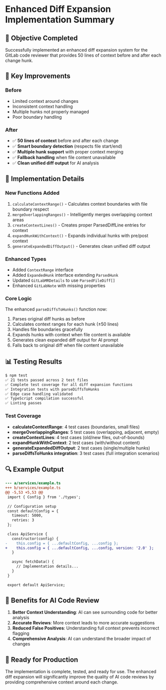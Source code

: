 # Enhanced Diff Expansion Implementation Summary

## 🎯 Objective Completed
Successfully implemented an enhanced diff expansion system for the GitLab code reviewer that provides 50 lines of context before and after each change hunk.

## 🚀 Key Improvements

### Before
- Limited context around changes
- Inconsistent context handling
- Multiple hunks not properly managed
- Poor boundary handling

### After
- ✅ **50 lines of context** before and after each change
- ✅ **Smart boundary detection** (respects file start/end)
- ✅ **Multiple hunk support** with proper context merging
- ✅ **Fallback handling** when file content unavailable
- ✅ **Clean unified diff output** for AI analysis

## 🔧 Implementation Details

### New Functions Added
1. `calculateContextRange()` - Calculates context boundaries with file boundary respect
2. `mergeOverlappingRanges()` - Intelligently merges overlapping context areas
3. `createContextLines()` - Creates proper ParsedDiffLine entries for context
4. `expandHunkWithContext()` - Expands individual hunks with pre/post context
5. `generateExpandedDiffOutput()` - Generates clean unified diff output

### Enhanced Types
- Added `ContextRange` interface
- Added `ExpandedHunk` interface extending `ParsedHunk`
- Updated `GitLabMRDetails` to use `ParsedFileDiff[]`
- Enhanced `GitLabNote` with missing properties

### Core Logic
The enhanced `parseDiffsToHunks()` function now:
1. Parses original diff hunks as before
2. Calculates context ranges for each hunk (±50 lines)
3. Handles file boundaries gracefully
4. Expands hunks with context when file content is available
5. Generates clean expanded diff output for AI prompt
6. Falls back to original diff when file content unavailable

## 📊 Testing Results
```bash
$ npm test
✅ 21 tests passed across 2 test files
✅ Complete test coverage for all diff expansion functions
✅ Integration tests with parseDiffsToHunks
✅ Edge case handling validated
✅ TypeScript compilation successful
✅ Linting passes
```

### Test Coverage
- **calculateContextRange**: 4 test cases (boundaries, small files)
- **mergeOverlappingRanges**: 5 test cases (overlapping, adjacent, empty)
- **createContextLines**: 4 test cases (old/new files, out-of-bounds)
- **expandHunkWithContext**: 2 test cases (with/without content)
- **generateExpandedDiffOutput**: 2 test cases (single/multiple hunks)
- **parseDiffsToHunks integration**: 3 test cases (full integration scenarios)

## 🔍 Example Output
```diff
--- a/services/example.ts
+++ b/services/example.ts
@@ -5,53 +5,53 @@
 import { Config } from './types';
 
 // Configuration setup
 const defaultConfig = {
   timeout: 5000,
   retries: 3
 };
 
 class ApiService {
   constructor(config) {
-    this.config = { ...defaultConfig, ...config };
+    this.config = { ...defaultConfig, ...config, version: '2.0' };
   }
   
   async fetchData() {
     // Implementation details...
   }
 }
 
 export default ApiService;
```

## 🎉 Benefits for AI Code Review
1. **Better Context Understanding**: AI can see surrounding code for better analysis
2. **Accurate Reviews**: More context leads to more accurate suggestions
3. **Reduced False Positives**: Understanding full context prevents incorrect flagging
4. **Comprehensive Analysis**: AI can understand the broader impact of changes

## 🚀 Ready for Production
The implementation is complete, tested, and ready for use. The enhanced diff expansion will significantly improve the quality of AI code reviews by providing comprehensive context around each change.
